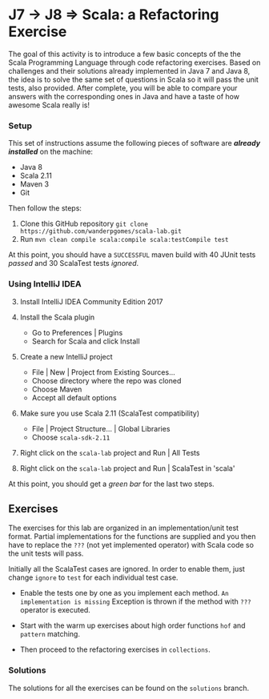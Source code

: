 # J7 -> J8 => Scala: a Refactoring Exercise 

The goal of this activity is to introduce a few basic concepts of the the Scala Programming Language through code refactoring exercises.
Based on challenges and their solutions already implemented in Java 7 and Java 8, the idea is to solve the same set of questions in Scala so it will pass the unit tests, also provided.
After complete, you will be able to compare your answers with the corresponding ones in Java and have a taste of how awesome Scala really is!


### Setup

This set of instructions assume the following pieces of software are ***already installed*** on the machine:

- Java 8
- Scala 2.11
- Maven 3
- Git 

Then follow the steps:
 
1. Clone this GitHub repository `git clone https://github.com/wanderpgomes/scala-lab.git`
2. Run `mvn clean compile scala:compile scala:testCompile test`

At this point, you should have a `SUCCESSFUL` maven build with 40 JUnit tests *passed* and 30 ScalaTest tests *ignored*.

### Using IntelliJ IDEA
 
3. Install IntelliJ IDEA Community Edition 2017
4. Install the Scala plugin
   - Go to Preferences | Plugins
   - Search for Scala and click Install
5. Create a new IntelliJ project   
   - File | New | Project from Existing Sources...
   - Choose directory where the repo was cloned
   - Choose Maven 
   - Accept all default options
6. Make sure you use Scala 2.11 (ScalaTest compatibility)
   - File | Project Structure... | Global Libraries
   - Choose `scala-sdk-2.11`

7. Right click on the `scala-lab` project and Run | All Tests 
8. Right click on the `scala-lab` project and Run | ScalaTest in 'scala'

At this point, you should get a *green bar* for the last two steps.
   

## Exercises


The exercises for this lab are organized in an implementation/unit test format. Partial implementations for the functions are supplied and you then have to replace the `???` (not yet implemented operator) with Scala code so the unit tests will pass.


Initially all the ScalaTest cases are ignored. In order to enable them, just change `ignore` to `test` for each individual test case. 

- Enable the tests one by one as you implement each method. `An implementation is missing` Exception is thrown if the method with `???` operator is executed.

- Start with the warm up exercises about high order functions `hof`  and  `pattern` matching.

- Then proceed to the refactoring exercises in `collections`.


### Solutions

The solutions for all the exercises can be found on the `solutions` branch.
